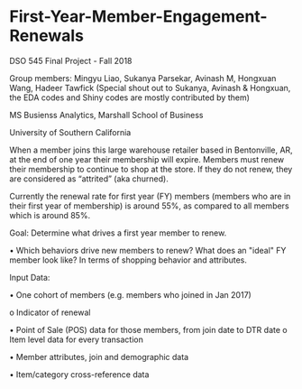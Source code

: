 # First-Year-Member-Engagement-Renewals

DSO 545 Final Project - Fall 2018

Group members: Mingyu Liao, Sukanya Parsekar, Avinash M, Hongxuan Wang, Hadeer Tawfick (Special shout out to Sukanya, Avinash & Hongxuan, the EDA codes and Shiny codes are mostly contributed by them)

MS Busienss Analytics, Marshall School of Business

University of Southern California

When a member joins this large warehouse retailer based in Bentonville, AR, at the end of one year their membership will expire. Members must renew their membership to continue to shop at the store. If they do not renew, they are considered as “attrited” (aka churned).

Currently the renewal rate for first year (FY) members (members who are in their first year of membership) is around 55%, as compared to all members which is around 85%.

Goal: Determine what drives a first year member to renew.  

• Which behaviors drive new members to renew? What does an "ideal" FY member look like? In terms of shopping behavior and attributes.

Input Data:

• One cohort of members (e.g. members who joined in Jan 2017)

o Indicator of renewal

• Point of Sale (POS) data for those members, from join date to DTR date o Item level data for every transaction

• Member attributes, join and demographic data

• Item/category cross-reference data
